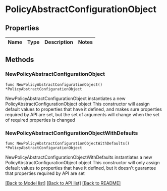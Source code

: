 # PolicyAbstractConfigurationObject

## Properties

Name | Type | Description | Notes
------------ | ------------- | ------------- | -------------

## Methods

### NewPolicyAbstractConfigurationObject

`func NewPolicyAbstractConfigurationObject() *PolicyAbstractConfigurationObject`

NewPolicyAbstractConfigurationObject instantiates a new PolicyAbstractConfigurationObject object
This constructor will assign default values to properties that have it defined,
and makes sure properties required by API are set, but the set of arguments
will change when the set of required properties is changed

### NewPolicyAbstractConfigurationObjectWithDefaults

`func NewPolicyAbstractConfigurationObjectWithDefaults() *PolicyAbstractConfigurationObject`

NewPolicyAbstractConfigurationObjectWithDefaults instantiates a new PolicyAbstractConfigurationObject object
This constructor will only assign default values to properties that have it defined,
but it doesn't guarantee that properties required by API are set


[[Back to Model list]](../README.md#documentation-for-models) [[Back to API list]](../README.md#documentation-for-api-endpoints) [[Back to README]](../README.md)


